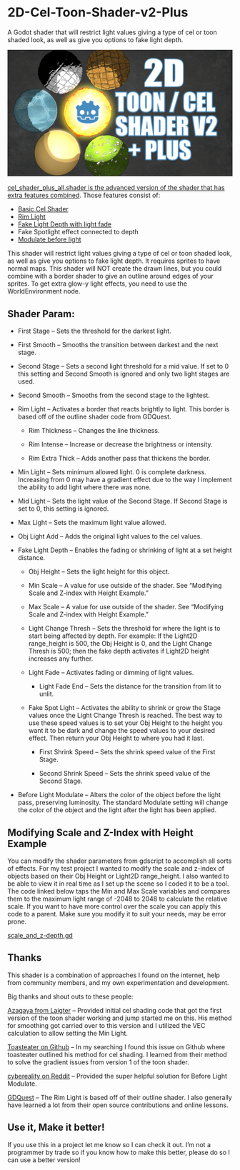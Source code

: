 # 2D-Cel-Toon-Shader-v2-Plus
A Godot shader that will restrict light values giving a type of cel or toon shaded look, as well as give you options to fake light depth.

[![Youtube Video of settings and usage](https://raw.githubusercontent.com/mightymochi/2D-Cel-Toon-Shader-v2-Plus/main/thumbnail_v2b.jpg)](https://youtu.be/PeRiM9EMqRE)

[cel_shader_plus_all.shader is the advanced version of the shader that has extra features combined](https://github.com/mightymochi/2D-Cel-Toon-Shader-v2-Plus/blob/main/shaders/cel_shader_plus_all.shader). Those features consist of:
- [Basic Cel Shader](https://github.com/mightymochi/2D-Cel-Toon-Shader-v2-Plus/blob/main/shaders/cel_shader_basic.shader)
- [Rim Light](https://github.com/mightymochi/2D-Cel-Toon-Shader-v2-Plus/blob/main/shaders/rim_light.shader)
- [Fake Light Depth with light fade](https://github.com/mightymochi/2D-Cel-Toon-Shader-v2-Plus/blob/main/shaders/2D_Light_Z-Depth.shader)
- Fake Spotlight effect connected to depth
- [Modulate before light](https://github.com/mightymochi/2D-Cel-Toon-Shader-v2-Plus/blob/main/shaders/modulate_before_light.shader)
 
This shader will restrict light values giving a type of cel or toon shaded look, as well as give you options to fake light depth. It requires sprites to have normal maps. This shader will NOT create the drawn lines, but you could combine with a border shader to give an outline around edges of your sprites. To get extra glow-y light effects, you need to use the WorldEnvironment node. 

## Shader Param:
- First Stage – Sets the threshold for the darkest light. 

- First Smooth – Smooths the transition between darkest and the next stage.

- Second Stage – Sets a second light threshold for a mid value. If set to 0 this setting and Second Smooth is ignored and only two light stages are used.

- Second Smooth – Smooths from the second stage to the lightest. 

- Rim Light – Activates a border that reacts brightly to light. This border is based off of the outline shader code from GDQuest.

  - Rim Thickness – Changes the line thickness.

  - Rim Intense – Increase or decrease the brightness or intensity.

  - Rim Extra Thick – Adds another pass that thickens the border.

- Min Light – Sets minimum allowed light. 0 is complete darkness. Increasing from 0 may have a gradient effect due to the way I implement the ability to add light where there was none.

- Mid Light – Sets the light value of the Second Stage. If Second Stage is set to 0, this setting is ignored.

- Max Light – Sets the maximum light value allowed. 

- Obj Light Add – Adds the original light values to the cel values. 

- Fake Light Depth – Enables the fading or shrinking of light at a set height distance.

  - Obj Height – Sets the light height for this object.

  - Min Scale – A value for use outside of the shader. See “Modifying Scale and Z-index with Height Example.”

  - Max Scale – A value for use outside of the shader. See “Modifying Scale and Z-index with Height Example.”

  - Light Change Thresh – Sets the threshold for where the light is to start being affected by depth. For example: If the Light2D range_height is 500, the Obj Height is 0, and the Light Change Thresh is 500; then the fake depth activates if Light2D height increases any further.

  - Light Fade – Activates fading or dimming of light values.

    - Light Fade End – Sets the distance for the transition from lit to unlit.

  - Fake Spot Light – Activates the ability to shrink or grow the Stage values once the Light Change Thresh is reached. The best way to use these speed values is to set your Obj Height to the height you want it to be dark and change the speed values to your desired effect. Then return your Obj Height to where you had it last.

    - First Shrink Speed – Sets the shrink speed value of the First Stage.

    - Second Shrink Speed – Sets the shrink speed value of the Second Stage.

- Before Light Modulate – Alters the color of the object before the light pass, preserving luminosity. The standard Modulate setting will change the color of the object and the light after the light has been applied.

## Modifying Scale and Z-Index with Height Example

You can modify the shader parameters from gdscript to accomplish all sorts of effects. For my test project I wanted to modify the scale and z-index of objects based on their Obj Height or Light2D range_height. I also wanted to be able to view it in real time as I set up the scene so I coded it to be a tool. The code linked below taps the Min and Max Scale variables and compares them to the maximum light range of -2048 to 2048 to calculate the relative scale. If you want to have more control over the scale you can apply this code to a parent. Make sure you modify it to suit your needs, may be error prone.

[scale_and_z-depth.gd](https://github.com/mightymochi/2D-Cel-Toon-Shader-v2-Plus/blob/main/extra_scripts/scale_and_z-depth.gd)

## Thanks

This shader is a combination of approaches I found on the internet, help from community members, and my own experimentation and development. 

Big thanks and shout outs to these people:

[Azagaya from Laigter](https://azagaya.itch.io/laigter) – Provided initial cel shading code that got the first version of the toon shader working and jump started me on this. His method for smoothing got carried over to this version and I utilized the VEC calculation to allow setting the Min Light. 

[Toasteater on Github](https://github.com/godotengine/godot/issues/27268) – In my searching I found this issue on Github where toasteater outlined his method for cel shading. I learned from their method to solve the gradient issues from version 1 of the toon shader. 

[cybereality on Reddit](https://www.reddit.com/r/godot/comments/n8vxw3/how_to_create_a_shader_that_mimics_canvas_modulate/gxl9kdh?utm_source=share&utm_medium=web2x&context=3) – Provided the super helpful solution for Before Light Modulate.

[GDQuest](https://www.gdquest.com/) – The Rim Light is based off of their outline shader. I also generally have learned a lot from their open source contributions and online lessons.


## Use it, Make it better!

If you use this in a project let me know so I can check it out. I’m not a programmer by trade so if you know how to make this better, please do so I can use a better version!
